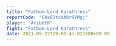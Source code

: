 ```yaml
---
title: "Fathom-Lord Karathress"
reportCode: "C4x81tcXAbr9YMgj"
player: "Aribèth"
fight: "Fathom-Lord Karathress"
date: 2021-09-22T19:00:43.822000+00:00
---
```

